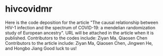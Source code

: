 # hivcovidmr
Here is the code deposition for the article "The causal relationship between HIV-1 infection and the spectrum of COVID-19: a mendelian randomization study of European ancestry".
URL will be attached in the article when it is published.
Contributors to the codes include: Ziyan Ma, Qiaosen Chen
Contributors to the article include: Ziyan Ma, Qiaosen Chen, Jingwen He, and Hongbo Jiang
Good luck to us!

